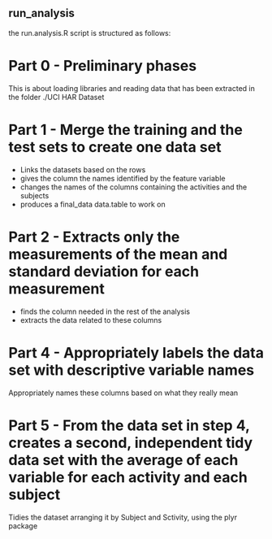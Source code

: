 ## run_analysis

the run.analysis.R script is structured as follows:

# Part 0 - Preliminary phases

This is about loading libraries and reading data that has been extracted in the folder ./UCI HAR Dataset



# Part 1 - Merge the training and the test sets to create one data set

* Links the datasets based on the rows
* gives the column the names identified by the feature variable
* changes the names of the columns containing the activities and the subjects
* produces a final_data data.table to work on



# Part 2 - Extracts only the measurements of the mean and standard deviation for each measurement

* finds the column needed in the rest of the analysis
* extracts the data related to these columns



# Part 4 - Appropriately labels the data set with descriptive variable names
Appropriately names these columns based on what they really mean

# Part 5 - From the data set in step 4, creates a second, independent tidy data set with the average of each variable for each activity and each subject

Tidies the dataset arranging it by Subject and Sctivity, using the plyr package


